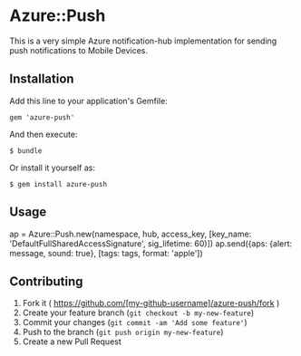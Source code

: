 # Azure::Push

This is a very simple Azure notification-hub implementation for sending push notifications to Mobile Devices.

## Installation

Add this line to your application's Gemfile:

    gem 'azure-push'

And then execute:

    $ bundle

Or install it yourself as:

    $ gem install azure-push

## Usage

ap = Azure::Push.new(namespace, hub, access_key, [key_name: 'DefaultFullSharedAccessSignature', sig_lifetime: 60)])
ap.send({aps: {alert: message, sound: true}, [tags: tags, format: 'apple'])

## Contributing

1. Fork it ( https://github.com/[my-github-username]/azure-push/fork )
2. Create your feature branch (`git checkout -b my-new-feature`)
3. Commit your changes (`git commit -am 'Add some feature'`)
4. Push to the branch (`git push origin my-new-feature`)
5. Create a new Pull Request
